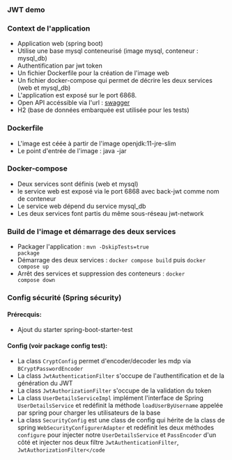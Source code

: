### JWT demo


### Context de l'application
- Application web (spring boot)
- Utilise une base mysql conteneurisé (image mysql, conteneur : mysql_db)
- Authentification par jwt token
- Un fichier Dockerfile pour la création de l'image web
- Un fichier docker-compose qui permet de décrire les deux services (web et mysql_db)
- L'application est exposé sur le port 6868. 
- Open API accéssible via l'url : <a href="http://localhost:6868/swagger-ui/index.html" title="Open API">swagger</a>
- H2 (base de données embarquée est utilisée pour les tests)

### Dockerfile
- L'image est céée à partir de l'image openjdk:11-jre-slim
- Le point d'entrée de l'image : java -jar

### Docker-compose
- Deux services sont définis (web et mysql)
- le service web est exposé via le port 6868 avec back-jwt comme nom de conteneur
- Le service web dépend du service mysql_db
- Les deux services font partis du même sous-réseau jwt-network


### Build de l'image et démarrage des deux services
- Packager l'application : <code>mvn -DskipTests=true  package</code>
- Démarrage des deux services : <code>docker compose build</code> puis <code>docker compose up</code>
- Arrêt des services et suppression des conteneurs : <code>docker compose down</code>

### Config sécurité (Spring sécurity)
#### Prérecquis: 
- Ajout du starter spring-boot-starter-test
#### Config (voir package config test): 
- La class <code>CryptConfig</code> permet d'encoder/decoder les mdp via <code>BCryptPasswordEncoder</code>
- La class <code>JwtAuthenticationFilter</code> s'occupe de l'authentification et de la génération du JWT
- La class <code>JwtAuthorizationFilter</code> s'occupe de la validation du token 
- La class <code>UserDetailsServiceImpl</code> implément l'interface de Spring <code>UserDetailsService</code> et redéfinit la méthode <code>loadUserByUsername</code> appelée par spring pour charger les utilisateurs de la base
- La class <code>SecurityConfig</code> est une class de config qui hérite de la class de spring <code>WebSecurityConfigurerAdapter</code> et redéfinit les deux méthodes <code>configure</code> pour injecter notre <code>UserDetailsService</code> et <code>PassEncoder</code> d'un côté et injecter nos deux filtre <code>JwtAuthenticationFilter</code>, <code>JwtAuthorizationFilter</code